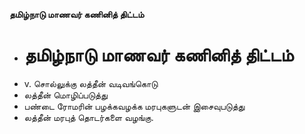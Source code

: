 **தமிழ்நாடு மாணவர் கணினித் திட்டம்**
- # தமிழ்நாடு மாணவர் கணினித் திட்டம்
- v. சொல்லுக்கு லத்தீன் வடிவங்கொடு
- லத்தீன் மொழிப்படுத்து
- பண்டை ரோமரின் பழக்கவழக்க மரபுகளுடன் இசைவுபடுத்து
- லத்தீன் மரபுத் தொடர்களை வழங்கு.

